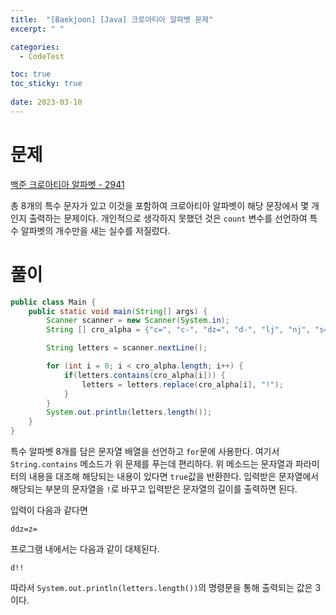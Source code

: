 ```yaml
---
title:  "[Baekjoon] [Java] 크로아티아 알파벳 문제"
excerpt: " "

categories:
  - CodeTest

toc: true
toc_sticky: true
 
date: 2023-03-10
---
```


# 문제
[백준 크로아티아 알파벳 - 2941](https://www.acmicpc.net/problem/2941)

총 8개의 특수 문자가 있고 이것을 포함하여 크로아티아 알파벳이 해당 문장에서 몇 개인지 출력하는 문제이다. 개인적으로 생각하지 못했던 것은 `count` 변수를 선언하여 특수 알파벳의 개수만을 새는 실수를 저질렀다.

# 풀이 
```java
public class Main {
    public static void main(String[] args) {
        Scanner scanner = new Scanner(System.in);
        String [] cro_alpha = {"c=", "c-", "dz=", "d-", "lj", "nj", "s=", "z="};

        String letters = scanner.nextLine();

        for (int i = 0; i < cro_alpha.length; i++) {
            if(letters.contains(cro_alpha[i])) {
                letters = letters.replace(cro_alpha[i], "!");
            }
        }
        System.out.println(letters.length());
    }
}
```

특수 알파벳 8개를 담은 문자열 배열을 선언하고 `for`문에 사용한다. 여기서 `String.contains` 메소드가 위 문제를 푸는데 편리하다. 위 메소드는 문자열과 파라미터의 내용을 대조해 해당되는 내용이 있다면 `true`값을 반환한다. 입력받은 문자열에서 해당되는 부분의 문자열을 `!`로 바꾸고 입력받은 문자열의 길이를 출력하면 된다.

입력이 다음과 같다면

```
ddz=z=
```

프로그램 내에서는 다음과 같이 대체된다.

```
d!!
```

따라서 `System.out.println(letters.length())`의 명령문을 통해 출력되는 값은 3이다.